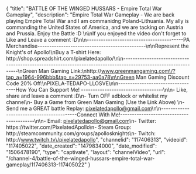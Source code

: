{
    "title": "BATTLE OF THE WINGED HUSSARS - Empire Total War Gameplay",
    "description": "Empire Total War Gameplay - We are back playing Empire Total War and I am commanidng Poland-Lithuania.  My ally is commanding the United States of America, and we are tacking on Austria and Prussia.  Enjoy the Battle :D  \n\nIf you enjoyed the video don't forget to Like and Leave a comment :D\n\n-----------------------------------------PA Merchandise----------------------------------------------\n\nRepresent the Knight's of Apollo!\nBuy a T-shirt Here: http:\/\/shop.spreadshirt.com\/pixelatedapollo\/\n\n---------------------------------------------------------------------------------------------------------------\nGreen Man Gaming Link:\nhttp:\/\/www.greenmangaming.com\/?tap_a=1964-996bbb&tap_s=29753-aa0a78\n\nGreen Man Gaming Discount Code 20% Off:\nPIXELA-TEDAPO-LLOSVE\n\n----------------------------------How You Can Support Me! -----------------------------------\n\n- Like, share and leave a comment :D\n- Turn OFF adblock or whitelist my channel\n- Buy a Game from Green Man Gaming (Use the Link Above) \n- Send me a GREAT battle Replay: pixelatedapollo@gmail.com\n\n------------------------------------------Connect With Me!-----------------------------------------\n\n- Email: pixelatedapollo@gmail.com\n- Twitter: https:\/\/twitter.com\/PixelatedApollo\n- Steam Group:  http:\/\/steamcommunity.com\/groups\/apollosknights\n- Twitch: http:\/\/www.twitch.tv\/pixelatedapollo",
    "channelid": "117406313",
    "videoid": "117405022",
    "date_created": "1479834000",
    "date_modified": "1506478190",
    "type": "captivate",
    "layout": "channelVideo",
    "url": "\/channel-4\/battle-of-the-winged-hussars-empire-total-war-gameplay\/117406313-117405022"
}